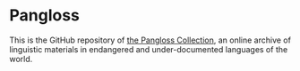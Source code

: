 # Pangloss

This is the GitHub repository of [the Pangloss Collection](https://pangloss.cnrs.fr/index_en.htm), an online archive of linguistic materials in endangered and under-documented languages of the world.
